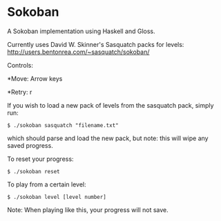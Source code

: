 Sokoban
=======

A Sokoban implementation using Haskell and Gloss.

Currently uses David W. Skinner's Sasquatch packs for levels: http://users.bentonrea.com/~sasquatch/sokoban/

Controls:

*Move: Arrow keys

*Retry: r

If you wish to load a new pack of levels from the sasquatch pack, simply run:

    $ ./sokoban sasquatch "filename.txt"


which should parse and load the new pack, but note: this will wipe any saved progress.

To reset your progress:

    $ ./sokoban reset

To play from a certain level:

    $ ./sokoban level [level number]

Note: When playing like this, your progress will not save.